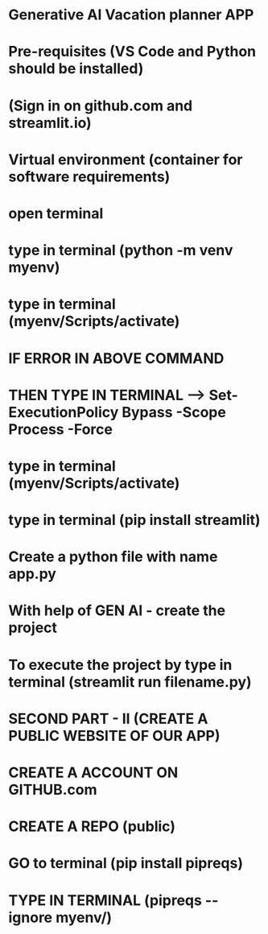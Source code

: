 # Generative AI Vacation planner APP

# Pre-requisites (VS Code and Python should be installed)
#                (Sign in on github.com and streamlit.io)

# Virtual environment (container for software requirements)

# open terminal

# type in terminal (python -m venv myenv)

# type in terminal (myenv/Scripts/activate)

# IF ERROR IN ABOVE COMMAND
# THEN TYPE IN TERMINAL --> Set-ExecutionPolicy Bypass -Scope Process -Force 

# type in terminal (myenv/Scripts/activate)

# type in terminal (pip install streamlit)

# Create a python file with name app.py

# With help of GEN AI - create the project

# To execute the project by type in terminal (streamlit run filename.py)


# SECOND PART - II (CREATE A PUBLIC WEBSITE OF OUR APP)

# CREATE A ACCOUNT ON GITHUB.com

# CREATE A REPO (public)

# GO to terminal (pip install pipreqs)

# TYPE IN TERMINAL (pipreqs --ignore myenv/)
